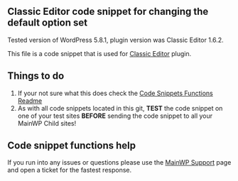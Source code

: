 ## Classic Editor code snippet for changing the default option set

Tested version of WordPress 5.8.1, plugin version was Classic Editor 1.6.2.

This file is a code snippet that is used for [Classic Editor](https://wordpress.org/plugins/classic-editor/) plugin. 

## Things to do

1. If your not sure what this does check the [Code Snippets Functions Readme](https://github.com/mainwp/Code-Snippets-Functions/blob/master/README.md)
2. As with all code snippets located in this git, **TEST** the code snippet on one of your test sites **BEFORE** sending the code snippet to all your MainWP Child sites!

## Code snippet functions help

If you run into any issues or questions please use the [MainWP Support](https://mainwp.com/support/) page and open a ticket for the fastest response.
